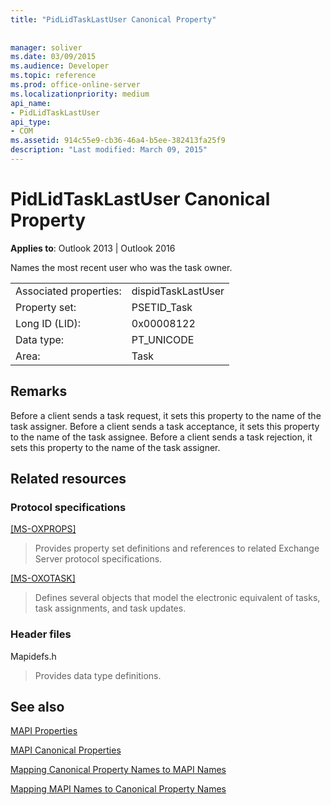 ```yaml
---
title: "PidLidTaskLastUser Canonical Property"
 
 
manager: soliver
ms.date: 03/09/2015
ms.audience: Developer
ms.topic: reference
ms.prod: office-online-server
ms.localizationpriority: medium
api_name:
- PidLidTaskLastUser
api_type:
- COM
ms.assetid: 914c55e9-cb36-46a4-b5ee-382413fa25f9
description: "Last modified: March 09, 2015"
---
```


# PidLidTaskLastUser Canonical Property

  
  
**Applies to**: Outlook 2013 | Outlook 2016 
  
Names the most recent user who was the task owner.
  
|||
|:-----|:-----|
|Associated properties:  <br/> |dispidTaskLastUser  <br/> |
|Property set:  <br/> |PSETID_Task  <br/> |
|Long ID (LID):  <br/> |0x00008122  <br/> |
|Data type:  <br/> |PT_UNICODE  <br/> |
|Area:  <br/> |Task  <br/> |
   
## Remarks

Before a client sends a task request, it sets this property to the name of the task assigner. Before a client sends a task acceptance, it sets this property to the name of the task assignee. Before a client sends a task rejection, it sets this property to the name of the task assigner.
  
## Related resources

### Protocol specifications

[[MS-OXPROPS]](https://msdn.microsoft.com/library/f6ab1613-aefe-447d-a49c-18217230b148%28Office.15%29.aspx)
  
> Provides property set definitions and references to related Exchange Server protocol specifications.
    
[[MS-OXOTASK]](https://msdn.microsoft.com/library/55600ec0-6195-4730-8436-59c7931ef27e%28Office.15%29.aspx)
  
> Defines several objects that model the electronic equivalent of tasks, task assignments, and task updates.
    
### Header files

Mapidefs.h
  
> Provides data type definitions.
    
## See also



[MAPI Properties](mapi-properties.md)
  
[MAPI Canonical Properties](mapi-canonical-properties.md)
  
[Mapping Canonical Property Names to MAPI Names](mapping-canonical-property-names-to-mapi-names.md)
  
[Mapping MAPI Names to Canonical Property Names](mapping-mapi-names-to-canonical-property-names.md)

